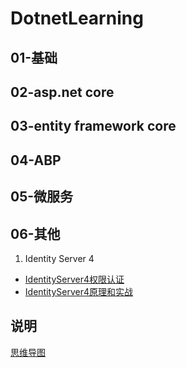 # DotnetLearning

## 01-基础


## 02-asp.net core


## 03-entity framework core


## 04-ABP


## 05-微服务


## 06-其他
1. Identity Server 4
- [IdentityServer4权限认证](https://www.bilibili.com/video/BV1Qa4y1n7bb)
- [IdentityServer4原理和实战](https://www.bilibili.com/video/BV16b411k7yM)


## 说明
[思维导图](ttps://www.processon.com/view/link/600f7b86637689349039304a)
